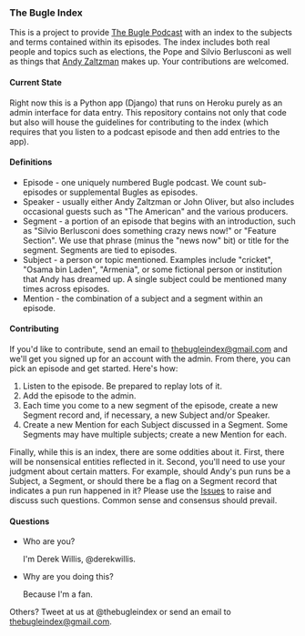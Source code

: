 ### The Bugle Index

This is a project to provide [The Bugle Podcast](http://thebuglepodcast.com/) with an index to the subjects and terms contained within its episodes. The index includes both real people and topics such as elections, the Pope and Silvio Berlusconi as well as things that [Andy Zaltzman](http://www.andyzaltzman.co.uk/) makes up. Your contributions are welcomed.

#### Current State

Right now this is a Python app (Django) that runs on Heroku purely as an admin interface for data entry. This repository contains not only that code but also will house the guidelines for contributing to the index (which requires that you listen to a podcast episode and then add entries to the app).


#### Definitions

* Episode - one uniquely numbered Bugle podcast. We count sub-episodes or supplemental Bugles as episodes.
* Speaker - usually either Andy Zaltzman or John Oliver, but also includes occasional guests such as "The American" and the various producers.
* Segment - a portion of an episode that begins with an introduction, such as "Silvio Berlusconi does something crazy news now!" or "Feature Section". We use that phrase (minus the "news now" bit) or title for the segment. Segments are tied to episodes.
* Subject - a person or topic mentioned. Examples include "cricket", "Osama bin Laden", "Armenia", or some fictional person or institution that Andy has dreamed up. A single subject could be mentioned many times across episodes.
* Mention - the combination of a subject and a segment within an episode.

#### Contributing

If you'd like to contribute, send an email to thebugleindex@gmail.com and we'll get you signed up for an account with the admin. From there, you can pick an episode and get started. Here's how:

1. Listen to the episode. Be prepared to replay lots of it.
2. Add the episode to the admin.
3. Each time you come to a new segment of the episode, create a new Segment record and, if necessary, a new Subject and/or Speaker.
4. Create a new Mention for each Subject discussed in a Segment. Some Segments may have multiple subjects; create a new Mention for each.

Finally, while this is an index, there are some oddities about it. First, there will be nonsensical entities reflected in it. Second, you'll need to use your judgment about certain matters. For example, should Andy's pun runs be a Subject, a Segment, or should there be a flag on a Segment record that indicates a pun run happened in it? Please use the [Issues](https://github.com/dwillis/thebugleindex/issues) to raise and discuss such questions. Common sense and consensus should prevail.

#### Questions

* Who are you?

  I'm Derek Willis, @derekwillis.

* Why are you doing this?

  Because I'm a fan.

Others? Tweet at us at @thebugleindex or send an email to thebugleindex@gmail.com.
